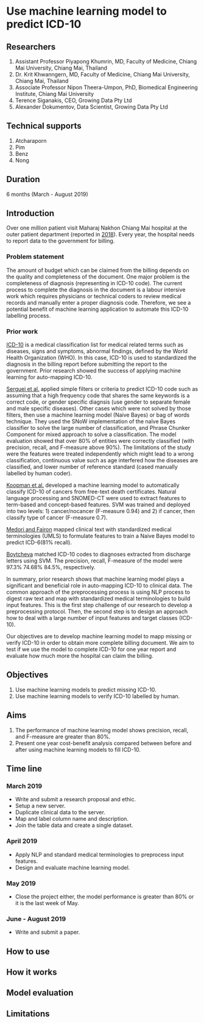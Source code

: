 # Use machine learning model to predict ICD-10

## Researchers
1. Assistant Professor Piyapong Khumrin, MD, Faculty of Medicine, Chiang Mai University, Chiang Mai, Thailand
2. Dr. Krit Khwanngern, MD, Faculty of Medicine, Chiang Mai University, Chiang Mai, Thailand
3. Associate Professor Nipon Theera-Umpon, PhD, Biomedical Engineering Institute, Chiang Mai University
4. Terence Siganakis, CEO, Growing Data Pty Ltd
5. Alexander Dokumentov, Data Scientist, Growing Data Pty Ltd

## Technical supports
1. Atcharaporn
2. Pim
3. Benz
4. Nong

## Duration
6 months (March - August 2019)

## Introduction
Over one million patient visit Maharaj Nakhon Chiang Mai hospital at the outer patient department (reported in [2018](http://www.med.cmu.ac.th/hospital/medrec/2011/index.php?option=com_content&view=category&id=130&Itemid=589)). Every year, the hospital needs to report data to the government for billing. 
### Problem statement
The amount of budget which can be claimed from the billing depends on the quality and completeness of the document. One major problem is the completeness of diagnosis (representing in ICD-10 code). The current process to complete the diagnosis in the document is a labour intersive work which requires physicians or technical coders to review medical records and manually enter a proper diagnosis code. Therefore, we see a potential benefit of machine learning application to automate this ICD-10 labelling process.
### Prior work
[ICD-10](https://en.wikipedia.org/wiki/ICD-10) is a medical classification list for medical related terms such as diseases, signs and symptoms, abnormal findings, defined by the World Health Organization (WHO). In this case, ICD-10 is used to standardized the diagnosis in the billing report before submitting the report to the government. Prior research showed the success of applying machine learning for auto-mapping ICD-10. 

[Serguei et al.](https://watermark.silverchair.com/13-5-516.pdf?token=AQECAHi208BE49Ooan9kkhW_Ercy7Dm3ZL_9Cf3qfKAc485ysgAAAmkwggJlBgkqhkiG9w0BBwagggJWMIICUgIBADCCAksGCSqGSIb3DQEHATAeBglghkgBZQMEAS4wEQQM_rB6l2CXCEn65rFzAgEQgIICHNR0jGPFkz5CcmYleFTpxEzR1savr-C4O6Z00kG0BdtRIJS3RYpvI82St6UFm3i1S9e3JiFyMnm9LvsD3t0KiqIrBnruV91HJiba-iLVcANAs2U2P9bSpD4MiJizcuRH4pW7v6E2b5uEIwQ5j0QGrjrvSsRCeuQA3kFSPFCOMxq7HBBLMDLsFlXSBERfHxtnkMhRBtrxRQZ3a_tAgJ70oRFF5LiTJpbANSmhGShufU3H6HlhPJSxetkkznEaZ_1r4e26TmnFYHvNjAUwLDSrV3eopiKjxnR_s-mDe6PWRoeXWmBz2JmB29l0IE9fkG86wlgx-7J0FGuJjOMbRBDTvo2TzU2cPqwcUNlBCcNgN2P2o2PY8rjw_Gr4J-DmuLNjkxayrSYZVi3p75YGaQr_XLwPw-HkTqZtdjwCk9fA2GzcNubW4l4k2o4469PImjxmDnm6gXi_STkQ0im_dc6eXZP8Z_fHiEI4gxWA4I4Br_h021L29TgRiva-thtvaPROop3G3lw1HtMy5mArx_16IfTHcFGXF28N3AH2qFert6cfPnbOZn-FGqKUQVJCce6Cfz8FLjpWq2qYZ2CeWMUC3IjooCHp7VtjGxAW4il61LD2stSJSrv4OMBeWyciPNTJczrZOUVyjX8MIVupQvFVPwOBWW3Q7a8N4mZhI3XuYlZanI0gvfp3KXbtg6NMJxBrAD3yztwGkslU1zLiTw) applied simple filters or criteria to predict ICD-10 code such as assuming that a high frequency code that shares the same keywords is a correct code, or gender specific diagnsis (use gender to separate female and male specific diseases). Other cases which were not solved by those filters, then use a machine learning model (Naive Bayes) or bag of words technique. They used the SNoW implementation of the naïve Bayes classifier to solve the large number of classification, and Phrase Chunker Component for mixed approach to solve a classification. The model evaluation showed that over 80% of entities were correctly classified (with precision, recall, and F-measure above 90%). The limitations of the study were the features were treated independently which might lead to a wrong classification, continuous value such as age interfered how the diseases are classified, and lower number of reference standard (cased manually labelled by human coder).

[Koopman et al.](https://www.sciencedirect.com/science/article/pii/S1386505615300289) developed a machine learning model to automatically classify ICD-10 of cancers from free-text death certificates. Natural language processing and SNOMED-CT were used to extract features to term-based and concept-based features. SVM was trained and deployed into two levels: 1) cancer/nocancer (F-measure 0.94) and 2) if cancer, then classify type of cancer (F-measure 0.7). 

[Medori and Fairon](https://aclanthology.info/pdf/W/W10/W10-1113.pdf) mapped clinical text with standardized medical terminologies (UMLS) to formulate features to train a Naive Bayes model to predict ICD-6(81% recall). 

[Boytcheva](http://www.aclweb.org/anthology/W11-4203) matched ICD-10 codes to diagnoses extracted from discharge letters using SVM. The precision, recall, F-measure of the model were 97.3% 74.68% 84.5%, respectively. 

In summary, prior research shows that machine learning model plays a significant and beneficial role in auto-mapping ICD-10 to clinical data. The common approach of the preprocessing process is using NLP process to digest raw text and map with standardized medical terminologies to build input features. This is the first step challenge of our research to develop a preprocessing protocol. Then, the second step is to design an approach how to deal with a large number of input features and target classes (ICD-10).

Our objectives are to develop machine learning model to mapp missing or verify ICD-10 in order to obtain more complete billing document. We aim to test if we use the model to complete ICD-10 for one year report and evaluate how much more the hospital can claim the billing. 

## Objectives
1. Use machine learning models to predict missing ICD-10.
2. Use machine learning models to verify ICD-10 labelled by human.

## Aims
1. The performance of machine learning model shows precision, recall, and F-measure are greater than 80%.
2. Present one year cost-benefit analysis compared between before and after using machine learning models to fill ICD-10.

## Time line
### March 2019
  * Write and submit a research proposal and ethic.
  * Setup a new server.
  * Duplicate clinical data to the server.
  * Map and label column name and description.
  * Join the table data and create a single dataset.
### April 2019
  * Apply NLP and standard medical terminologies to preprocess input features.
  * Design and evaluate machine learning model.
### May 2019
  * Close the project either, the model performance is greater than 80% or it is the last week of May.
### June - August 2019
  * Write and submit a paper.
  
## How to use
## How it works
## Model evaluation
## Limitations
